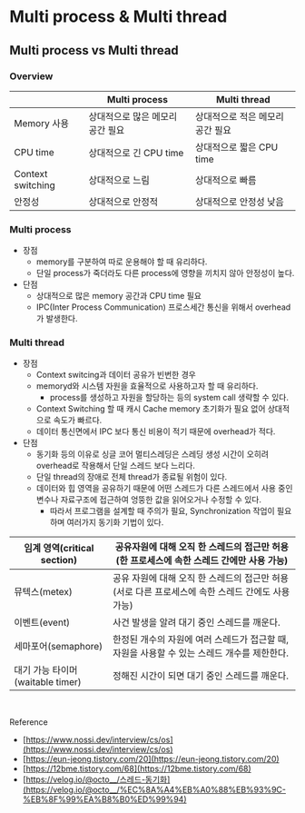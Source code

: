 # Multi process & Multi thread

## Multi process vs Multi thread

### Overview

|  | Multi process | Multi thread |
| --- | --- | --- |
| Memory 사용 | 상대적으로 많은 메모리 공간 필요 | 상대적으로 적은 메모리 공간 필요 |
| CPU time | 상대적으로 긴 CPU time | 상대적으로 짧은 CPU time |
| Context switching | 상대적으로 느림 | 상대적으로 빠름 |
| 안정성 | 상대적으로 안정적 | 상대적으로 안정성 낮음 |

### Multi process

- 장점
    - memory를 구분하여 따로 운용해야 할 때 유리하다.
    - 단일 process가 죽더라도 다른 process에 영향을 끼치지 않아 안정성이 높다.
- 단점
    - 상대적으로 많은 memory 공간과 CPU time 필요
    - IPC(Inter Process Communication) 프로스세간 통신을 위해서 overhead가 발생한다.

### Multi thread

- 장점
    - Context switcing과 데이터 공유가 빈번한 경우
    - memoryd와 시스템 자원을 효율적으로 사용하고자 할 때 유리하다.
        - process를 생성하고 자원을 할당하는 등의 system call 생략할 수 있다.
    - Context Switching 할 때 캐시 Cache memory 초기화가 필요 없어 상대적으로 속도가 빠르다.
    - 데이터 통신면에서 IPC 보다 통신 비용이 적기 때문에 overhead가 적다.
- 단점
    - 동기화 등의 이유로 싱글 코어 멀티스레딩은 스레딩 생성 시간이 오히려 overhead로 작용해서 단일 스레드 보다 느리다.
    - 단일 thread의 장애로 전체 thread가 종료될 위험이 있다.
    - 데이터와 힙 영역을 공유하기 때문에 어떤 스레드가 다른 스레드에서 사용 중인 변수나 자료구조에 접근하여 엉뚱한 값을 읽어오거나 수정할 수 있다.
        - 따라서 프로그램을 설계할 때 주의가 필요, Synchronization 작업이 필요하며 여러가지 동기화 기법이 있다.
           
| 임계 영역(critical section) | 공유자원에 대해 오직 한 스레드의 접근만 허용(한 프로세스에 속한 스레드 간에만 사용 가능) |
| --- | --- |
| 뮤텍스(metex) | 공유 자원에 대해 오직 한 스레드의 접근만 허용(서로 다른 프로세스에 속한 스레드 간에도 사용 가능) |
| 이벤트(event) | 사건 발생을 알려 대기 중인 스레드를 깨운다. |
| 세마포어(semaphore) | 한정된 개수의 자원에 여러 스레드가 접근할 때, 자원을 사용할 수 있는 스레드 개수를 제한한다. |
| 대기 가능 타이머(waitable timer) | 정해진 시간이 되면 대기 중인 스레드를 깨운다. | 
  
  <br>

Reference

- [https://www.nossi.dev/interview/cs/os](https://www.nossi.dev/interview/cs/os)
- [https://eun-jeong.tistory.com/20](https://eun-jeong.tistory.com/20)
- [https://12bme.tistory.com/68](https://12bme.tistory.com/68)
- [https://velog.io/@octo__/스레드-동기화](https://velog.io/@octo__/%EC%8A%A4%EB%A0%88%EB%93%9C-%EB%8F%99%EA%B8%B0%ED%99%94)
